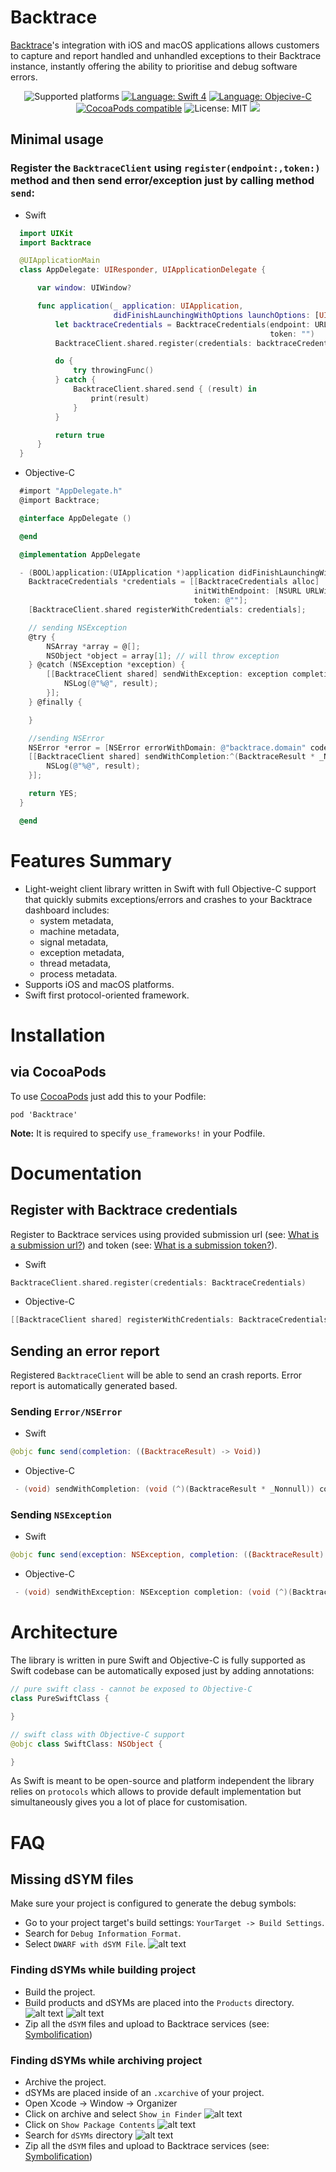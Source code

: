 # Backtrace

[Backtrace](http://backtrace.io/)'s integration with iOS and macOS applications allows customers to capture and report handled and unhandled exceptions to their Backtrace instance, instantly offering the ability to prioritise and debug software errors.

<p align="center">
    <img src="https://img.shields.io/badge/platform-iOS%2010%2B%20%7C%20macOS%2010.10%2B-blue.svg" alt="Supported platforms"/>
    <a href="https://masterer.apple.com/swift"><img src="https://img.shields.io/badge/language-swift%204-brightgreen.svg" alt="Language: Swift 4" /></a>
    <a href="https://masterer.apple.com/swift"><img src="https://img.shields.io/badge/language-objective--c-brightgreen.svg" alt="Language: Objecive-C" /></a>
    <a href="https://cocoapods.org/pods/Backtrace"><img src="https://img.shields.io/cocoapods/v/Backtrace.svg?style=flat" alt="CocoaPods compatible" /></a>
    <img src="http://img.shields.io/badge/license-MIT-lightgrey.svg?style=flat" alt="License: MIT" />
    <img src="https://travis-ci.org/backtrace-labs/backtrace-cocoa.svg?branch=master"/>
</p>

## Minimal usage

### Register the `BacktraceClient` using `register(endpoint:,token:)` method and then send error/exception just by calling method `send`:

- Swift
```swift
  import UIKit
  import Backtrace

  @UIApplicationMain
  class AppDelegate: UIResponder, UIApplicationDelegate {

      var window: UIWindow?

      func application(_ application: UIApplication,
                       didFinishLaunchingWithOptions launchOptions: [UIApplication.LaunchOptionsKey: Any]?) -> Bool {
          let backtraceCredentials = BacktraceCredentials(endpoint: URL(string: "")!,
                                                          token: "")
          BacktraceClient.shared.register(credentials: backtraceCredentials)

          do {
              try throwingFunc()
          } catch {
              BacktraceClient.shared.send { (result) in
                  print(result)
              }
          }

          return true
      }
  }
```

- Objective-C
```objective-c
  #import "AppDelegate.h"
  @import Backtrace;

  @interface AppDelegate ()

  @end

  @implementation AppDelegate

  - (BOOL)application:(UIApplication *)application didFinishLaunchingWithOptions:(NSDictionary *)launchOptions {
    BacktraceCredentials *credentials = [[BacktraceCredentials alloc]
                                         initWithEndpoint: [NSURL URLWithString: @""]
                                         token: @""];
    [BacktraceClient.shared registerWithCredentials: credentials];

    // sending NSException
    @try {
        NSArray *array = @[];
        NSObject *object = array[1]; // will throw exception
    } @catch (NSException *exception) {
        [[BacktraceClient shared] sendWithException: exception completion:^(BacktraceResult * _Nonnull result) {
            NSLog(@"%@", result);
        }];
    } @finally {

    }

    //sending NSError
    NSError *error = [NSError errorWithDomain: @"backtrace.domain" code: 100 userInfo: @{}];
    [[BacktraceClient shared] sendWithCompletion:^(BacktraceResult * _Nonnull result) {
        NSLog(@"%@", result);
    }];

    return YES;
  }

  @end
```

# Features Summary <a name="features-summary"></a>
* Light-weight client library written in Swift with full Objective-C support that quickly submits exceptions/errors and crashes to your Backtrace dashboard includes:
  * system metadata,
  * machine metadata,
  * signal metadata,
  * exception metadata,
  * thread metadata,
  * process metadata.
* Supports iOS and macOS platforms.
* Swift first protocol-oriented framework.

# Installation <a name="installation"></a>

## via CocoaPods

To use [CocoaPods](https://cocoapods.org) just add this to your Podfile:

```
pod 'Backtrace'
```

**Note:** It is required to specify `use_frameworks!` in your Podfile.

# Documentation  <a name="documentation"></a>

## Register with Backtrace credentials<a name="documentation-initialization"></a>

Register to Backtrace services using provided submission url (see: <a href="https://help.backtrace.io/troubleshooting/what-is-a-submission-url">What is a submission url?</a>) and token (see: <a href="https://help.backtrace.io/troubleshooting/what-is-a-submission-token">What is a submission token?</a>).

- Swift
```swift
BacktraceClient.shared.register(credentials: BacktraceCredentials)
```
- Objective-C
```objective-c
[[BacktraceClient shared] registerWithCredentials: BacktraceCredentials];
```

## Sending an error report <a name="documentation-sending-report"></a>
Registered `BacktraceClient` will be able to send an crash reports. Error report is automatically generated based.

### Sending `Error/NSError`
- Swift
```swift
@objc func send(completion: ((BacktraceResult) -> Void))
```
- Objective-C
```objective-c
 - (void) sendWithCompletion: (void (^)(BacktraceResult * _Nonnull)) completion;
```

### Sending `NSException`
- Swift
```swift
@objc func send(exception: NSException, completion: ((BacktraceResult) -> Void))
```
- Objective-C
```objective-c
 - (void) sendWithException: NSException completion: (void (^)(BacktraceResult * _Nonnull)) completion;
```

# Architecture  <a name="architecture"></a>

The library is written in pure Swift and Objective-C is fully supported as Swift codebase can be automatically exposed just by adding annotations:

```swift
// pure swift class - cannot be exposed to Objective-C
class PureSwiftClass {

}

// swift class with Objective-C support
@objc class SwiftClass: NSObject {

}
```

As Swift is meant to be open-source and platform independent the library relies on `protocols` which allows to provide default implementation but simultaneously gives you a lot of place for customisation.

# FAQ
## Missing dSYM files
Make sure your project is configured to generate the debug symbols:
* Go to your project target's build settings: `YourTarget -> Build Settings`.
* Search for `Debug Information Format`.
* Select `DWARF with dSYM File`.
![alt text](https://github.com/backtrace-labs/backtrace-cocoa/blob/master/docs/screenshots/xcode-debug-information-format.png)

### Finding dSYMs while building project
* Build the project.
* Build products and dSYMs are placed into the `Products` directory.
![alt text](https://github.com/backtrace-labs/backtrace-cocoa/blob/master/docs/screenshots/xcode-products.png)
![alt text](https://github.com/backtrace-labs/backtrace-cocoa/blob/master/docs/screenshots/finder-dsyms-products.png)
* Zip all the `dSYM` files and upload to Backtrace services (see: <a href="https://help.backtrace.io/product-guide/symbolification">Symbolification</a>)

### Finding dSYMs while archiving project
* Archive the project.
* dSYMs are placed inside of an `.xcarchive` of your project.
* Open Xcode -> Window -> Organizer
* Click on archive and select `Show in Finder`
![alt text](https://github.com/backtrace-labs/backtrace-cocoa/blob/master/docs/screenshots/xcode-organizer.png)
* Click on `Show Package Contents`
![alt text](https://github.com/backtrace-labs/backtrace-cocoa/blob/master/docs/screenshots/finder-xcarchive.png)
* Search for `dSYMs` directory
![alt text](https://github.com/backtrace-labs/backtrace-cocoa/blob/master/docs/screenshots/finder-dsyms-archive.png)
* Zip all the `dSYM` files and upload to Backtrace services (see: <a href="https://help.backtrace.io/product-guide/symbolification">Symbolification</a>)
